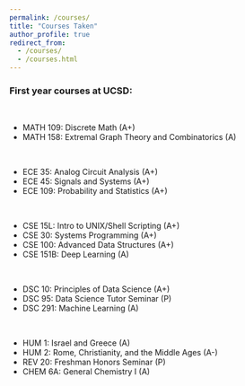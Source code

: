 ```yaml
---
permalink: /courses/
title: "Courses Taken"
author_profile: true
redirect_from: 
  - /courses/
  - /courses.html
---
```


### First year courses at UCSD:

<br>

- MATH 109: Discrete Math (A+)
- MATH 158: Extremal Graph Theory and Combinatorics (A)

<br>

- ECE 35: Analog Circuit Analysis (A+)
- ECE 45: Signals and Systems (A+)
- ECE 109: Probability and Statistics (A+)

<br>

- CSE 15L: Intro to UNIX/Shell Scripting (A+)
- CSE 30: Systems Programming (A+)
- CSE 100: Advanced Data Structures (A+)
- CSE 151B: Deep Learning (A)

<br>

- DSC 10: Principles of Data Science (A+)
- DSC 95: Data Science Tutor Seminar (P)
- DSC 291: Machine Learning (A)

<br>

- HUM 1: Israel and Greece (A)
- HUM 2: Rome, Christianity, and the Middle Ages (A-)
- REV 20: Freshman Honors Seminar (P)
- CHEM 6A: General Chemistry I (A)